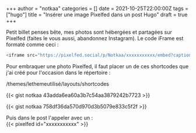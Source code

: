 +++
author = "notkaa"
categories = []
date = 2021-10-25T22:00:00Z
tags = ["hugo"]
title = "Insérer une image Pixelfed dans un post Hugo"
draft = true
+++

Petit billet penses bête, mes photos sont hébergées et partagées sur Pixelfed (faites le vous aussi, abandonnez Instagram). 
Le code iFrame est formaté comme ceci :
```php
<iframe src="https://pixelfed.social/p/Notkaa/xxxxxxxxxxx/embed?caption=true&likes=false&layout=full" class="pixelfed__embed" style="max-width: 100%; border: 0" width="400" allowfullscreen="allowfullscreen"></iframe><script async defer src="https://pixelfed.social/embed.js"></script>
```
Pour embraquer une photo Pixelfed, il faut placer un de ces shortcodes que j'ai créé pour l'occasion dans le répertoire :  

/themes/lethemeutilisé/layouts/shortcodes

{{< gist notkaa 43adda6ea60a3b7c54aa3879242b7723 >}}

{{< gist notkaa 758df36da570d970d3b5079e833c5f2f >}}

Puis dans le post l'appeler avec un :  
    {{< pixelfed id="xxxxxxxxxxx" >}}
